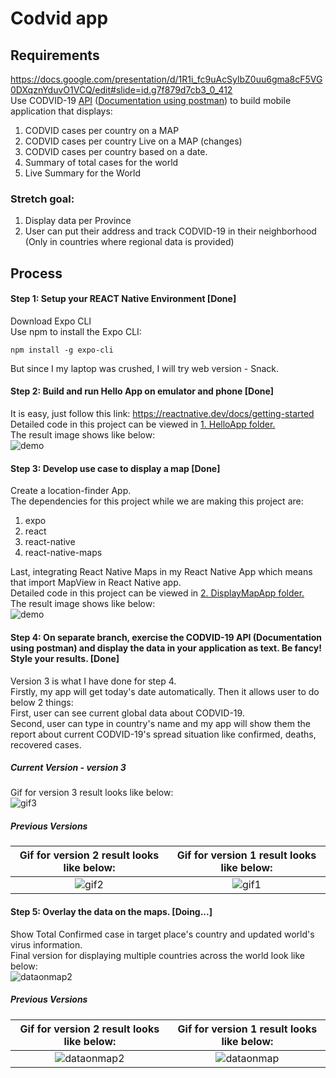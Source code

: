 # Codvid app     


## Requirements   
https://docs.google.com/presentation/d/1R1i_fc9uAcSylbZ0uu6gma8cF5VG0DXqznYduvO1VCQ/edit#slide=id.g7f879d7cb3_0_412    
Use CODVID-19 [API](https://covid19api.com/) ([Documentation using postman](https://documenter.getpostman.com/view/10808728/SzS8rjbc?version=latest)) to build mobile application that displays:     
1. CODVID cases per country on a MAP   
2. CODVID cases per country Live on a MAP (changes)   
3. CODVID cases per country based on a date.   
4. Summary of total cases for the world   
5. Live Summary for the World    

### Stretch goal:
1. Display data per Province
2. User can put their address and track CODVID-19 in their neighborhood (Only in countries where regional data is provided) 
   

## Process    
#### Step 1:  Setup your REACT Native Environment [Done]        
Download Expo CLI     
Use npm to install the Expo CLI:    
```
npm install -g expo-cli
```
But since I my laptop was crushed, I will try web version - Snack.      

#### Step 2: Build and run Hello App on emulator and phone [Done]      
It is easy, just follow this link: https://reactnative.dev/docs/getting-started    
Detailed code in this project can be viewed in [1. HelloApp folder.](https://github.com/BUEC500C1/codvid-app-zhou-1/tree/master/1.%20HelloApp)     
The result image shows like below:    
![demo](/img/hello.PNG)    

#### Step 3:  Develop use case to display a map [Done]     
Create a location-finder App.      
The dependencies for this project while we are making this project are:     
1. expo        
2. react       
3. react-native       
4. react-native-maps     

Last, integrating React Native Maps in my React Native App which means that import MapView in React Native app.     
Detailed code in this project can be viewed in [2. DisplayMapApp folder.](https://github.com/BUEC500C1/codvid-app-zhou-1/tree/master/2.%20DisplayMapApp)     
The result image shows like below:    
![demo](/img/mapDisplay.PNG)       


#### Step 4:  On separate branch, exercise the CODVID-19 API (Documentation using postman) and display the data in your application as text.  Be fancy!  Style your results. [Done]      
Version 3 is what I have done for step 4.     
Firstly, my app will get today's date automatically. Then it allows user to do below 2 things:        
First, user can see current global data about CODVID-19.      
Second, user can type in country's name and my app will show them the report about current CODVID-19's spread situation like confirmed, deaths, recovered cases.   

##### Current Version - version 3     
Gif for version 3 result looks like below:    
![gif3](/img/COVID19-APP_version3.gif)  

##### Previous Versions 
Gif for version 2 result looks like below:    |    Gif for version 1 result looks like below:   
:-------------------------:|:-------------------------:
![gif2](/img/COVID19-APP_version2.gif)    |    ![gif1](/img/COVID19-APP_version1.gif)    


#### Step 5:  Overlay the data on the maps. [Doing...]        
Show Total Confirmed case in target place's country and updated world's virus information.      
Final version for displaying multiple countries across the world look like below:      
![dataonmap2](/img/mapDisplay3.gif)    

##### Previous Versions
Gif for version 2 result looks like below:    |    Gif for version 1 result looks like below:   
:-------------------------:|:-------------------------:
![dataonmap2](/img/mapDisplay2.gif)      |    ![dataonmap](/img/textOnMap.PNG)   
   







